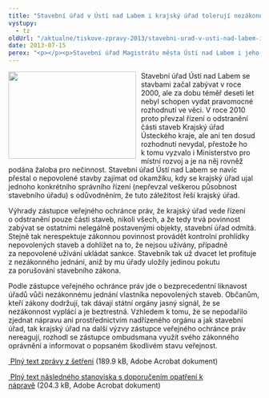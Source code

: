 ```yaml
---
title: "Stavební úřad v Ústí nad Labem i krajský úřad tolerují nezákonné jednání"
vystupy:
  - tz
oldUrl: "/aktualne/tiskove-zpravy-2013/stavebni-urad-v-usti-nad-labem-i-krajsky-urad-toleruji-nezakonne-jednani"
date: 2013-07-15
perex: "<p></p><p>Stavební úřad Magistrátu města Ústí nad Labem i jeho odvolací instance krajský úřad jsou dlouhodobě nečinné a vědomě tak tolerují existenci černých staveb. Soubor hospodářských objektů v Němčí u Malečova vznikl bez stavebního povolení již na počátku 90. let a správní úřady dosud nesplnily své zákonné povinnosti, nerozhodly žádným způsobem o černých stavbách a neuložily ani pokuty.  </p>"
---
```


<!-- imported from the old website -->

<p><img src="/uploads-import/img/Ikony/Krecek-03b.jpg" style="PADDING-RIGHT: 10px; FLOAT: left" height="174" width="255" alt="" />Stavební úřad Ústí nad Labem se stavbami začal zabývat v roce 2000, ale za dobu téměř deseti let nebyl schopen vydat pravomocné rozhodnutí ve věci. V roce 2010 proto převzal řízení o odstranění části staveb Krajský úřad Ústeckého kraje, ale ani ten dosud rozhodnutí nevydal, přestože ho k tomu vyzvalo i Ministerstvo pro místní rozvoj a je na něj rovněž podána žaloba pro nečinnost. Stavební úřad Ústí nad Labem se navíc přestal o nepovolené stavby zajímat od okamžiku, kdy se krajský úřad ujal jednoho konkrétního správního řízení (nepřevzal veškerou působnost stavebního úřadu) s odůvodněním, že tuto záležitost řeší krajský úřad. </p><p>Výhrady zástupce veřejného ochránce práv, že krajský úřad vede řízení o odstranění pouze části staveb, nikoli všech, a že tedy trvá povinnost zabývat se ostatními nelegálně postavenými objekty, stavební úřad odmítá. Stejně tak nerespektuje zákonnou povinnost provádět kontrolní prohlídky nepovolených staveb a dohlížet na to, že nejsou užívány, případně za nepovolené užívání ukládat sankce. Stavebník tak už dvacet let profituje z nezákonného jednání, aniž by mu úřady uložily jedinou pokutu za porušování stavebního zákona.</p><p>Podle zástupce veřejného ochránce práv jde o bezprecedentní liknavost úřadů vůči nezákonnému jednání vlastníka nepovolených staveb. Občanům, kteří zákony dodržují, tak dávají státní orgány jasný signál, že se nezákonnost vyplácí a je beztrestná. Vzhledem k tomu, že se nepodařilo zjednat nápravu ani prostřednictvím nadřízeného orgánu a jak stavební úřad, tak krajský úřad na další výzvy zástupce veřejného ochránce práv nereagují, rozhodl se zástupce ombudsmana využít svého zákonného oprávnění a informovat o popsaném škodlivém stavu veřejnost.</p><p><a title="Otevření do nového okna" href="/uploads-import/STANOVISKA/Stavebni_rad_a_uzemni_planovani/663-11-SN-ZZ.pdf" target="_blank"> Plný text zprávy z šetření</a> (189.9 kB, Adobe Acrobat dokument)</p><p><a title="Otevření do nového okna" href="/uploads-import/STANOVISKA/Stavebni_rad_a_uzemni_planovani/663-11-SN-ZSO.pdf" target="_blank"> Plný text následného stanoviska s doporučením opatření k nápravě</a> (204.3 kB, Adobe Acrobat dokument)</p>

